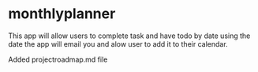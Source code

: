 # monthlyplanner
This app will allow users to complete task and have todo by date using the date the app will email you and alow user to add it to their calendar. 

Added projectroadmap.md file
